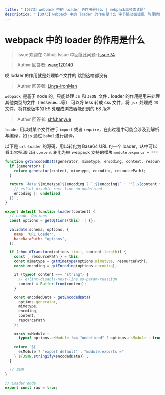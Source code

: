 ```yaml
---
title: "【Q073】webpack 中的 loader 的作用是什么 | webpack高频面试题"
description: "【Q073】webpack 中的 loader 的作用是什么 字节跳动面试题、阿里腾讯面试题、美团小米面试题。"
---
```


# webpack 中的 loader 的作用是什么

> Issue
> 欢迎在 Gtihub Issue 中回答此问题: [Issue 74](https://github.com/shfshanyue/Daily-Question/issues/74)

> Author
> 回答者: [wang120140](https://github.com/wang120140)

哎 lodaer 的作用就是处理单个文件的 跳到这啥都没有

> Author
> 回答者: [Linya-IronMan](https://github.com/Linya-IronMan)

`webpack `是基于 node 的，只能处理 `JS `和 `JSON `文件，loader 的作用是用来处理其他类型的文件（less\vue....等）
可以将 less 转成 css 文件，将 `jsx `处理成 `JS `文件，将其他版本的 ES 处理成浏览器能识别的 ES 版本

> Author
> 回答者: [shfshanyue](https://github.com/shfshanyue)

`loader` 用以对某个文件进行 `import` 或者 `require`，在此过程中可能会涉及到解析与编译，如 `js` 通过 `babel` 进行编译。

以下是 `url-loader` 的源码，用以转化为 Base64 URL 的一个 loader，从中可以看出它把源代码 `content` 转化为被 webpack 支持的模块 `module.exports = ***`

```js
function getEncodedData(generator, mimetype, encoding, content, resourcePath) {
  if (generator) {
    return generator(content, mimetype, encoding, resourcePath);
  }

  return `data:${mimetype}${encoding ? `;${encoding}` : ""},${content.toString(
    // eslint-disable-next-line no-undefined
    encoding || undefined
  )}`;
}

export default function loader(content) {
  // Loader Options
  const options = getOptions(this) || {};

  validate(schema, options, {
    name: "URL Loader",
    baseDataPath: "options",
  });

  if (shouldTransform(options.limit, content.length)) {
    const { resourcePath } = this;
    const mimetype = getMimetype(options.mimetype, resourcePath);
    const encoding = getEncoding(options.encoding);

    if (typeof content === "string") {
      // eslint-disable-next-line no-param-reassign
      content = Buffer.from(content);
    }

    const encodedData = getEncodedData(
      options.generator,
      mimetype,
      encoding,
      content,
      resourcePath
    );

    const esModule =
      typeof options.esModule !== "undefined" ? options.esModule : true;

    return `${
      esModule ? "export default" : "module.exports ="
    } ${JSON.stringify(encodedData)}`;
  }

  // 忽略
}

// Loader Mode
export const raw = true;
```

